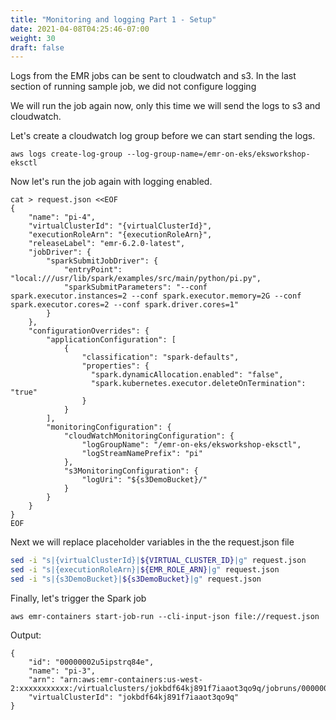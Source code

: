 ```yaml
---
title: "Monitoring and logging Part 1 - Setup"
date: 2021-04-08T04:25:46-07:00
weight: 30
draft: false
---
```


Logs from the EMR jobs can be sent to cloudwatch and s3. In the last section of running sample job, we did not configure logging

We will run the job again now, only this time we will send the logs to s3 and cloudwatch.

Let's create a cloudwatch log group before we can start sending the logs.

```
aws logs create-log-group --log-group-name=/emr-on-eks/eksworkshop-eksctl

```

Now let's run the job again with logging enabled.

```
cat > request.json <<EOF 
{
    "name": "pi-4",
    "virtualClusterId": "{virtualClusterId}",
    "executionRoleArn": "{executionRoleArn}",
    "releaseLabel": "emr-6.2.0-latest",
    "jobDriver": {
        "sparkSubmitJobDriver": {
            "entryPoint": "local:///usr/lib/spark/examples/src/main/python/pi.py",
            "sparkSubmitParameters": "--conf spark.executor.instances=2 --conf spark.executor.memory=2G --conf spark.executor.cores=2 --conf spark.driver.cores=1"
        }
    },
    "configurationOverrides": {
        "applicationConfiguration": [
            {
                "classification": "spark-defaults",
                "properties": {
                  "spark.dynamicAllocation.enabled": "false",
                  "spark.kubernetes.executor.deleteOnTermination": "true"
                }
            }
        ],
        "monitoringConfiguration": {
            "cloudWatchMonitoringConfiguration": {
                "logGroupName": "/emr-on-eks/eksworkshop-eksctl",
                "logStreamNamePrefix": "pi"
            },
            "s3MonitoringConfiguration": {
                "logUri": "${s3DemoBucket}/"
            }
        }
    }
}
EOF

```

Next we will replace placeholder variables in the the request.json file
```sh
sed -i "s|{virtualClusterId}|${VIRTUAL_CLUSTER_ID}|g" request.json
sed -i "s|{executionRoleArn}|${EMR_ROLE_ARN}|g" request.json
sed -i "s|{s3DemoBucket}|${s3DemoBucket}|g" request.json
```

Finally, let's trigger the Spark job
```
aws emr-containers start-job-run --cli-input-json file://request.json
```



Output:

```
{
    "id": "00000002u5ipstrq84e",
    "name": "pi-3",
    "arn": "arn:aws:emr-containers:us-west-2:xxxxxxxxxxx:/virtualclusters/jokbdf64kj891f7iaaot3qo9q/jobruns/00000002u5ipstrq84e",
    "virtualClusterId": "jokbdf64kj891f7iaaot3qo9q"
}
```





